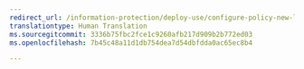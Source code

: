 ```yaml
---
redirect_url: /information-protection/deploy-use/configure-policy-new-label
translationtype: Human Translation
ms.sourcegitcommit: 3336b75fbc2fce1c9260afb217d909b2b772ed03
ms.openlocfilehash: 7b45c48a11d1db754dea7d54dbfdda0ac65ec8b4

---
```




<!--HONumber=Jan17_HO2-->



